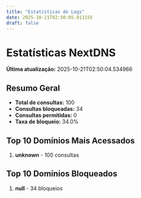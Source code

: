 ```yaml
---
title: "Estatísticas de Logs"
date: 2025-10-21T02:50:05.011155
draft: false
---
```

# Estatísticas NextDNS
**Última atualização:** 2025-10-21T02:50:04.534966
## Resumo Geral
- **Total de consultas:** 100
- **Consultas bloqueadas:** 34
- **Consultas permitidas:** 0
- **Taxa de bloqueio:** 34.0%
## Top 10 Domínios Mais Acessados
1. **unknown** - 100 consultas

## Top 10 Domínios Bloqueados

1. **null** - 34 bloqueios

